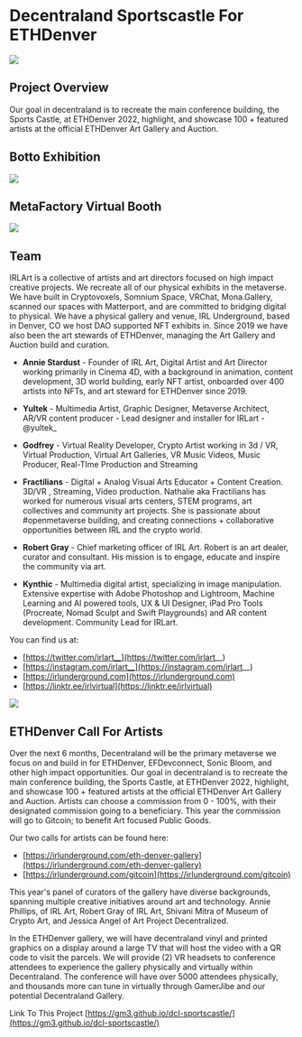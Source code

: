 # Decentraland Sportscastle For ETHDenver

![](https://i.imgur.com/qis0lcd.png)



## Project Overview

Our goal in decentraland is to recreate the main conference building, the Sports Castle, at ETHDenver 2022, highlight, and showcase 100 + featured artists at the official ETHDenver Art Gallery and Auction.

## Botto Exhibition
![](https://i.imgur.com/Mjuu1tq.png)

## MetaFactory Virtual Booth 

![](https://i.imgur.com/IoMbFfb.png)



## Team 
IRLArt is a collective of artists and art directors focused on high impact creative projects. We recreate all of our physical exhibits in the metaverse. We have built in Cryptovoxels, Somnium Space, VRChat, Mona.Gallery, scanned our spaces with Matterport, and are committed to bridging digital to physical. We have a physical gallery and venue, IRL Underground, based in Denver, CO we host DAO supported NFT exhibits in. Since 2019 we have also been the art stewards of ETHDenver, managing the Art Gallery and Auction build and curation.

* **Annie Stardust** - Founder of IRL Art, Digital Artist and Art Director working primarily in Cinema 4D, with a background in animation, content development, 3D world building, early NFT artist, onboarded over 400 artists into NFTs, and art steward for ETHDenver since 2019.

* **Yultek** - Multimedia Artist, Graphic Designer, Metaverse Architect, AR/VR content producer - Lead designer and installer for IRLart - @yultek_

* **Godfrey** - Virtual Reality Developer, Crypto Artist working in 3d / VR, Virtual Production, Virtual Art Galleries, VR Music Videos, Music Producer, Real-TIme Production and Streaming

* **Fractilians** - Digital + Analog Visual Arts Educator + Content Creation. 3D/VR , Streaming, Video production. Nathalie aka Fractilians has worked for numerous visual arts centers, STEM programs, art collectives and community art projects. She is passionate about #openmetaverse building, and creating connections + collaborative opportunities between IRL and the crypto world.

* **Robert Gray** - Chief marketing officer of IRL Art. Robert is an art dealer, curator and consultant. His mission is to engage, educate and inspire the community via art.

* **Kynthic** - Multimedia digital artist, specializing in image manipulation. Extensive expertise with Adobe Photoshop and Lightroom, Machine Learning and AI powered tools, UX & UI Designer, iPad Pro Tools (Procreate, Nomad Sculpt and Swift Playgrounds) and AR content development. Community Lead for IRLart.

You can find us at:

* [https://twitter.com/irlart__](https://twitter.com/irlart__) 
* [https://instagram.com/irlart__](https://instagram.com/irlart__) 
* [https://irlunderground.com](https://irlunderground.com) 
* [https://linktr.ee/irlvirtual](https://linktr.ee/irlvirtual)


![](https://i.imgur.com/r2jYuDU.png)




## ETHDenver Call For Artists
Over the next 6 months, Decentraland will be the primary metaverse we focus on and build in for ETHDenver, EFDevconnect, Sonic Bloom, and other high impact opportunities. Our goal in decentraland is to recreate the main conference building, the Sports Castle, at ETHDenver 2022, highlight, and showcase 100 + featured artists at the official ETHDenver Art Gallery and Auction. Artists can choose a commission from 0 - 100%, with their designated commission going to a beneficiary. This year the commission will go to Gitcoin; to benefit Art focused Public Goods.

Our two calls for artists can be found here: 
* [https://irlunderground.com/eth-denver-gallery](https://irlunderground.com/eth-denver-gallery) 
* [https://irlunderground.com/gitcoin](https://irlunderground.com/gitcoin)

This year's panel of curators of the gallery have diverse backgrounds, spanning multiple creative initiatives around art and technology. Annie Phillips, of IRL Art, Robert Gray of IRL Art, Shivani Mitra of Museum of Crypto Art, and Jessica Angel of Art Project Decentralized.

In the ETHDenver gallery, we will have decentraland vinyl and printed graphics on a display around a large TV that will host the video with a QR code to visit the parcels. We will provide (2) VR headsets to conference attendees to experience the gallery physically and virtually within Decentraland. The conference will have over 5000 attendees physically, and thousands more can tune in virtually through GamerJibe and our potential Decentraland Gallery.

Link To This Project [https://gm3.github.io/dcl-sportscastle/](https://gm3.github.io/dcl-sportscastle/)





